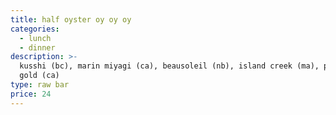 ```yaml
---
title: half oyster oy oy oy
categories:
  - lunch
  - dinner
description: >-
  kusshi (bc), marin miyagi (ca), beausoleil (nb), island creek (ma), pacific
  gold (ca)
type: raw bar
price: 24
---
```


